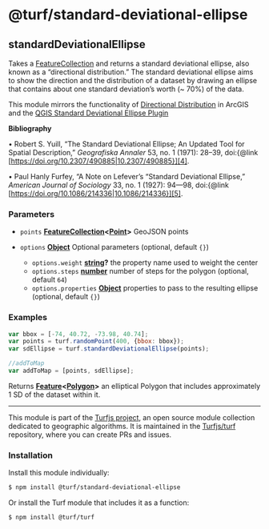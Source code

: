 # @turf/standard-deviational-ellipse

<!-- Generated by documentation.js. Update this documentation by updating the source code. -->

## standardDeviationalEllipse

Takes a [FeatureCollection][1] and returns a standard deviational ellipse,
also known as a “directional distribution.” The standard deviational ellipse
aims to show the direction and the distribution of a dataset by drawing
an ellipse that contains about one standard deviation’s worth (~ 70%) of the
data.

This module mirrors the functionality of [Directional Distribution][2]
in ArcGIS and the [QGIS Standard Deviational Ellipse Plugin][3]

**Bibliography**

• Robert S. Yuill, “The Standard Deviational Ellipse; An Updated Tool for
Spatial Description,” *Geografiska Annaler* 53, no. 1 (1971): 28–39,
doi:{@link [https://doi.org/10.2307/490885|10.2307/490885}][4].

• Paul Hanly Furfey, “A Note on Lefever’s “Standard Deviational Ellipse,”
*American Journal of Sociology* 33, no. 1 (1927): 94—98,
doi:{@link [https://doi.org/10.1086/214336|10.1086/214336}][5].

### Parameters

*   `points` **[FeatureCollection][6]<[Point][7]>** GeoJSON points
*   `options` **[Object][8]** Optional parameters (optional, default `{}`)

    *   `options.weight` **[string][9]?** the property name used to weight the center
    *   `options.steps` **[number][10]** number of steps for the polygon (optional, default `64`)
    *   `options.properties` **[Object][8]** properties to pass to the resulting ellipse (optional, default `{}`)

### Examples

```javascript
var bbox = [-74, 40.72, -73.98, 40.74];
var points = turf.randomPoint(400, {bbox: bbox});
var sdEllipse = turf.standardDeviationalEllipse(points);

//addToMap
var addToMap = [points, sdEllipse];
```

Returns **[Feature][11]<[Polygon][12]>** an elliptical Polygon that includes approximately 1 SD of the dataset within it.

[1]: https://tools.ietf.org/html/rfc7946#section-3.3

[2]: http://desktop.arcgis.com/en/arcmap/10.3/tools/spatial-statistics-toolbox/directional-distribution.htm

[3]: http://arken.nmbu.no/~havatv/gis/qgisplugins/SDEllipse/

[4]: https://doi.org/10.2307/490885|10.2307/490885}

[5]: https://doi.org/10.1086/214336|10.1086/214336}

[6]: https://tools.ietf.org/html/rfc7946#section-3.3

[7]: https://tools.ietf.org/html/rfc7946#section-3.1.2

[8]: https://developer.mozilla.org/docs/Web/JavaScript/Reference/Global_Objects/Object

[9]: https://developer.mozilla.org/docs/Web/JavaScript/Reference/Global_Objects/String

[10]: https://developer.mozilla.org/docs/Web/JavaScript/Reference/Global_Objects/Number

[11]: https://tools.ietf.org/html/rfc7946#section-3.2

[12]: https://tools.ietf.org/html/rfc7946#section-3.1.6

<!-- This file is automatically generated. Please don't edit it directly:
if you find an error, edit the source file (likely index.js), and re-run
./scripts/generate-readmes in the turf project. -->

---

This module is part of the [Turfjs project](http://turfjs.org/), an open source
module collection dedicated to geographic algorithms. It is maintained in the
[Turfjs/turf](https://github.com/Turfjs/turf) repository, where you can create
PRs and issues.

### Installation

Install this module individually:

```sh
$ npm install @turf/standard-deviational-ellipse
```

Or install the Turf module that includes it as a function:

```sh
$ npm install @turf/turf
```
